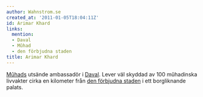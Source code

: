 ```yaml
---
author: Wahnstrom.se
created_at: '2011-01-05T18:04:11Z'
id: Arimar Khard
links:
  mention:
  - Daval
  - Mûhad
  - den förbjudna staden
title: Arimar Khard
---
```


[Mûhads] utsände ambassadör i [Daval]. Lever väl skyddad av 100 mûhadinska livvakter cirka en
kilometer från [den förbjudna staden] i ett borgliknande palats.

  [Mûhads]: Mûhad
  [Daval]: Daval
  [den förbjudna staden]: den_förbjudna_staden